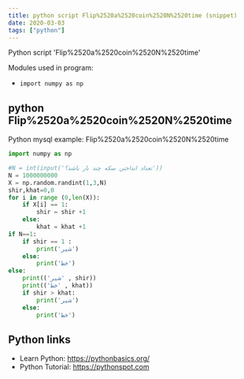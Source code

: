 ```yaml
---
title: python script Flip%2520a%2520coin%2520N%2520time (snippet)
date: 2020-03-03
tags: ["python"]
---
```

Python script 'Flip%2520a%2520coin%2520N%2520time'


Modules used in program: 
* `import numpy as np`

## python Flip%2520a%2520coin%2520N%2520time

Python mysql example: Flip%2520a%2520coin%2520N%2520time

```python
import numpy as np

#N = int(input('تعداد انداختن سکه چند بار باشد؟'))
N = 1000000000
X = np.random.randint(1,3,N)
shir,khat=0,0
for i in range (0,len(X)):
    if X[i] == 1:
        shir = shir +1
    else:
        khat = khat +1
if N==1:
    if shir == 1 :
        print('شیر')
    else:
        print('خط')
else:
    print(('شیر' , shir))
    print(('خط' , khat))
    if shir > khat:
        print('شیر')
    else:
        print('خط')


```

## Python links

- Learn Python: https://pythonbasics.org/
- Python Tutorial: https://pythonspot.com
